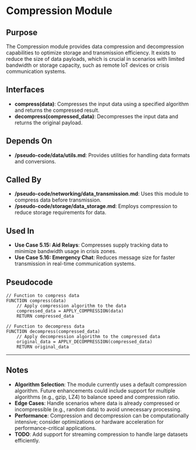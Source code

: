 # Compression Module

## Purpose
The Compression module provides data compression and decompression capabilities to optimize storage and transmission efficiency. It exists to reduce the size of data payloads, which is crucial in scenarios with limited bandwidth or storage capacity, such as remote IoT devices or crisis communication systems.

## Interfaces
- **compress(data)**: Compresses the input data using a specified algorithm and returns the compressed result.  
- **decompress(compressed_data)**: Decompresses the input data and returns the original payload.  

## Depends On
- **/pseudo-code/data/utils.md**: Provides utilities for handling data formats and conversions.  

## Called By
- **/pseudo-code/networking/data_transmission.md**: Uses this module to compress data before transmission.  
- **/pseudo-code/storage/data_storage.md**: Employs compression to reduce storage requirements for data.  

## Used In
- **Use Case 5.15: Aid Relays**: Compresses supply tracking data to minimize bandwidth usage in crisis zones.  
- **Use Case 5.16: Emergency Chat**: Reduces message size for faster transmission in real-time communication systems.  


## Pseudocode
```pseudo-code
// Function to compress data
FUNCTION compress(data)
    // Apply compression algorithm to the data
    compressed_data = APPLY_COMPRESSION(data)
    RETURN compressed_data

// Function to decompress data
FUNCTION decompress(compressed_data)
    // Apply decompression algorithm to the compressed data
    original_data = APPLY_DECOMPRESSION(compressed_data)
    RETURN original_data

```

---

## Notes
- **Algorithm Selection**: The module currently uses a default compression algorithm. Future enhancements could include support for multiple algorithms (e.g., gzip, LZ4) to balance speed and compression ratio.  
- **Edge Cases**: Handle scenarios where data is already compressed or incompressible (e.g., random data) to avoid unnecessary processing.  
- **Performance**: Compression and decompression can be computationally intensive; consider optimizations or hardware acceleration for performance-critical applications.  
- **TODO**: Add support for streaming compression to handle large datasets efficiently.  
